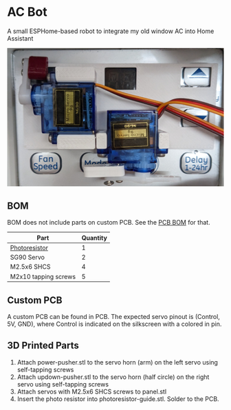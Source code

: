 # AC Bot
A small ESPHome-based robot to integrate my old window AC into Home Assistant

![ACbot installed in place](Images/acbot.jpg)

## BOM

BOM does not include parts on custom PCB. See the [PCB BOM](PCB/jlcpcb/production_files/BOM-esp.csv) for that.

| Part                                                          | Quantity |
| ------------------------------------------------------------- | -------- |
| [Photoresistor](https://www.amazon.com/gp/product/B01N7V536K) | 1        |
| SG90 Servo                                                    | 2        |
| M2.5x6 SHCS                                                   | 4        |
| M2x10 tapping screws                                          | 5        |

## Custom PCB

A custom PCB can be found in PCB. The expected servo pinout is (Control, 5V, GND),
where Control is indicated on the silkscreen with a colored in pin.

## 3D Printed Parts

1. Attach power-pusher.stl to the servo horn (arm) on the left servo using self-tapping screws
2. Attach updown-pusher.stl to the servo horn (half circle) on the right servo using self-tapping screws
3. Attach servos with M2.5x6 SHCS screws to panel.stl
4. Insert the photo resistor into photoresistor-guide.stl. Solder to the PCB.
